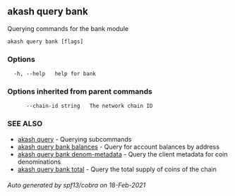 ## akash query bank

Querying commands for the bank module

```
akash query bank [flags]
```

### Options

```
  -h, --help   help for bank
```

### Options inherited from parent commands

```
      --chain-id string   The network chain ID
```

### SEE ALSO

* [akash query](akash_query.md)	 - Querying subcommands
* [akash query bank balances](akash_query_bank_balances.md)	 - Query for account balances by address
* [akash query bank denom-metadata](akash_query_bank_denom-metadata.md)	 - Query the client metadata for coin denominations
* [akash query bank total](akash_query_bank_total.md)	 - Query the total supply of coins of the chain

###### Auto generated by spf13/cobra on 18-Feb-2021
